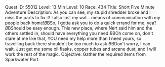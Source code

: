 Quest ID: 55012
Level: 13
Min Level: 10
Race: 434
Title: Short Five Minute Adventure
Description: As you can see, my stupid shredder broke and I miss the parts to fix it! I also lost my wal... means of communication with my people back home!$B$BSo, I gotta ask you to do a quick errand for me, yea?$B$BShould be easy enough. This new place, where Nert said him and the others settled in, should have everything you need.$B$BOh come on, don't stare at me like that, YOU need my help more than I need yours, so travelling back there shouldn't be too much to ask.$B$BDon't worry, I can wait. Just get me some oil flasks, copper tubes and arcane dust, and I will work the rest of the magic.
Objective: Gather the required items from Sparkwater Port.
